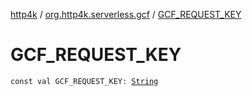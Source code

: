 [http4k](../index.md) / [org.http4k.serverless.gcf](index.md) / [GCF_REQUEST_KEY](./-g-c-f_-r-e-q-u-e-s-t_-k-e-y.md)

# GCF_REQUEST_KEY

`const val GCF_REQUEST_KEY: `[`String`](https://kotlinlang.org/api/latest/jvm/stdlib/kotlin/-string/index.html)